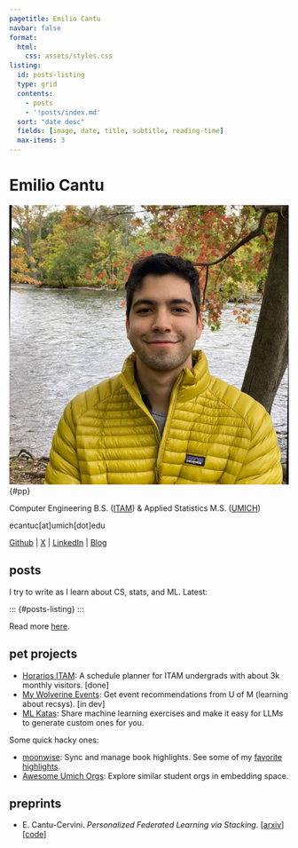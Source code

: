 ```yaml
---
pagetitle: Emilio Cantu
navbar: false
format:
  html:
    css: assets/styles.css
listing:
  id: posts-listing
  type: grid
  contents:
    - posts
    - '!posts/index.md'
  sort: "date desc"
  fields: [image, date, title, subtitle, reading-time]
  max-items: 3
---
```


# Emilio Cantu
![](assets/pp.jpeg){#pp}

Computer Engineering B.S. ([ITAM](https://itam.mx/)) & Applied Statistics M.S. ([UMICH](https://umich.edu/))

ecantuc[at]umich[dot]edu

[Github](https://github.com/emiliocantuc) | [X](https://x.com/emiliocantuc) | [LinkedIn](https://www.linkedin.com/in/emilio-cantu-cervini-24b2541b6/) | [Blog](posts)

## posts

I try to write as I learn about CS, stats, and ML. Latest:

::: {#posts-listing}
:::

Read more [here](posts).

## pet projects
- [Horarios ITAM](https://horariositam.com/): A schedule planner for ITAM undergrads with about 3k monthly visitors. [done]
- [My Wolverine Events](https://mywolverine.events/): Get event recommendations from U of M (learning about recsys). [in dev]
- [ML Katas](https://mlkatas.com): Share machine learning exercises and make it easy for LLMs to generate custom ones for you.

Some quick hacky ones:

- [moonwise](https://github.com/emiliocantuc/moonwise): Sync and manage book highlights. See some of my [favorite highlights](https://highlights.ecntu.com/). 
- [Awesome Umich Orgs](https://emiliocantuc.github.io/awesome-umich-orgs): Explore similar student orgs in embedding space.

## preprints
- E. Cantu-Cervini. *Personalized Federated Learning via Stacking*. [[arxiv](https://arxiv.org/abs/2404.10957)] [[code](https://github.com/emiliocantuc/personalized-fl-via-stacking/)]